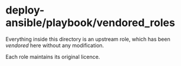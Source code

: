 # deploy-ansible/playbook/vendored\_roles

Everything inside this directory is an upstream role, which has been *vendored* here without any modification.

Each role maintains its original licence.

